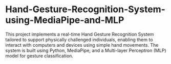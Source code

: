 # Hand-Gesture-Recognition-System-using-MediaPipe-and-MLP
This project implements a real-time Hand Gesture Recognition System tailored to support physically challenged individuals, enabling them to interact with computers and devices using simple hand movements. The system is built using Python, MediaPipe, and a Multi-layer Perceptron (MLP) model for gesture classification.
